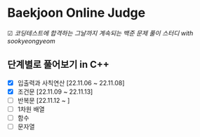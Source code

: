 # Baekjoon Online Judge
☑ *코딩테스트에 합격하는 그날까지 계속되는 백준 문제 풀이 스터디 with sookyeongyeom*

## 단계별로 풀어보기 in C++
- [x] 입출력과 사칙연산 [22.11.06 ~ 22.11.08]
- [x] 조건문 [22.11.09 ~ 22.11.13]
- [ ] 반복문 [22.11.12 ~ ]
- [ ] 1차원 배열
- [ ] 함수
- [ ] 문자열